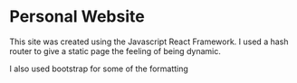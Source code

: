 # Personal Website

This site was created using the Javascript React Framework. I used a hash router to give a static page the feeling of being dynamic.

I also used bootstrap for some of the formatting
